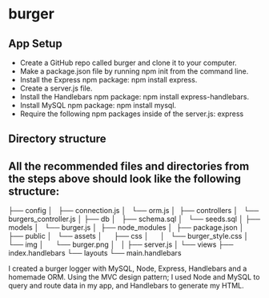 # burger
## App Setup ##
* Create a GitHub repo called burger and clone it to your computer.
* Make a package.json file by running npm init from the command line.
* Install the Express npm package: npm install express.
* Create a server.js file.
* Install the Handlebars npm package: npm install express-handlebars.
* Install MySQL npm package: npm install mysql.
* Require the following npm packages inside of the server.js: express


## Directory structure ##
All the recommended files and directories from the steps above should look like the following structure:
---------------------------------------------------------------------------------------------------------
├── config
│   ├── connection.js
│   └── orm.js
│ 
├── controllers
│   └── burgers_controller.js
│
├── db
│   ├── schema.sql
│   └── seeds.sql
│
├── models
│   └── burger.js
│ 
├── node_modules
│ 
├── package.json
│
├── public
│   └── assets
│       ├── css
│       │   └── burger_style.css
│       └── img
│           └── burger.png
│   
│
├── server.js
│
└── views
    ├── index.handlebars
    └── layouts
        └── main.handlebars
        
        
        
I created a burger logger with MySQL, Node, Express, Handlebars and a homemade ORM. Using the MVC design pattern; I used Node and MySQL to query and route data in my app, and Handlebars to generate my HTML.
